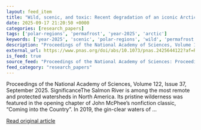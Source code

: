 ```yaml
---
layout: feed_item
title: "Wild, scenic, and toxic: Recent degradation of an iconic Arctic watershed with permafrost thaw"
date: 2025-09-17 21:20:50 +0000
categories: [research_papers]
tags: ['polar-regions', 'permafrost', 'year-2025', 'arctic']
keywords: ['year-2025', 'scenic', 'polar-regions', 'wild', 'permafrost', 'toxic', 'arctic']
description: "Proceedings of the National Academy of Sciences, Volume 122, Issue 37, September 2025"
external_url: https://www.pnas.org/doi/abs/10.1073/pnas.2425644122?af=R
is_feed: true
source_feed: "Proceedings of the National Academy of Sciences: Proceedings of the National Academy of Sciences: Table of Contents"
feed_category: "research_papers"
---
```


Proceedings of the National Academy of Sciences, Volume 122, Issue 37, September 2025. SignificanceThe Salmon River is among the most remote and protected watersheds in North America. Its pristine wilderness was featured in the opening chapter of John McPhee’s nonfiction classic, “Coming into the Country”. In 2019, the gin-clear waters of ...

[Read original article](https://www.pnas.org/doi/abs/10.1073/pnas.2425644122?af=R)
